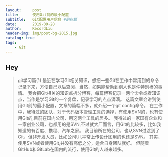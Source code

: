 ```yaml
---
layout:     post   				    
title:      使用Git前的最小配置 				
subtitle:   Git配置用户信息 #副标题
date:       2019-09-28 				
author:     RecordLiu 						
header-img: img/post-bg-2015.jpg 	
catalog: true 						
tags:								
    - Git
---
```


## Hey
>git学习篇(1)
最近在学习Git相关知识，想把一些Git在工作中常用到的命令记录下来，方便自己以后查阅，当然，如果能帮助到别人也是件特别棒的事情。
我会把Git相关的知识点拆分博客，每篇博客记录一两个命令或者知识点，当作是学习Git的一个复盘，记录学习的点点滴滴。
这篇文章会讲到使用Git前的最小配置，文章的篇幅不多，就介绍一个git config命令。
在工作中，我待过的团队，对于代码版本管理工具的选择，有使用SVN的，也有使用Git的,目前在国内公司，用这两个工具的居多。
我待过的一家国有企业和一家创业公司，也都用的是SVN,不过就大厂而言，用Git的比较多，比如我知道的有百度、携程、汽车之家。
我目前所在的公司，也从SVN过渡到了Git，但非开发人员，比如公司UI,平常上传设计图用的也还是SVN。
其实，使用SVN或者使用Git,并没有高低之分，适合自身团队就好。
但随着GitHub和GitLab在国内的流行，使用Git的人越来越多。

